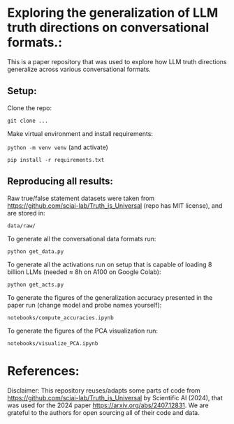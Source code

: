# Exploring the generalization of LLM truth directions on conversational formats.:

This is a paper repository that was used to explore how LLM truth directions generalize across various conversational formats. 

## Setup: 

Clone the repo:

`git clone ...`

Make virtual environment and install requirements:

`python -m venv venv` (and activate)

`pip install -r requirements.txt`

## Reproducing all results:

Raw true/false statement datasets were taken from https://github.com/sciai-lab/Truth_is_Universal (repo has MIT license), and are stored in:

`data/raw/ `

To generate all the conversational data formats run:

`python get_data.py`

To generate all the activations run on setup that is capable of loading 8 billion LLMs (needed $\approx$ 8h on A100 on Google Colab):

`python get_acts.py`

To generate the figures of the generalization accuracy presented in the paper run (change model and probe names yourself):

`notebooks/compute_accuracies.ipynb`

To generate the figures of the PCA visualization run:

`notebooks/visualize_PCA.ipynb`

# References:

Disclaimer: This repository reuses/adapts some parts of code from https://github.com/sciai-lab/Truth_is_Universal by Scientific AI (2024), that was used for the 2024 paper https://arxiv.org/abs/2407.12831. We are grateful to the authors for open sourcing all of their code and data.
